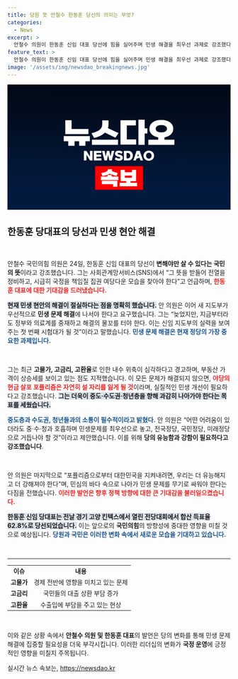 ```yaml
---
title: 당원 뜻 안철수 한동훈 당선의 의미는 무엇?
categories:
  - News
excerpt: >
  안철수 의원이 한동훈 신임 대표 당선에 힘을 실어주며 민생 해결을 최우선 과제로 강조했다. 고물가, 고금리 문제에 대응하고, 중도·청년층과의 소통을 통해 국민의 신뢰를 얻겠다는 강력한 의지를 밝혔다.
feature_text: >
  안철수 의원이 한동훈 신임 대표 당선에 힘을 실어주며 민생 해결을 최우선 과제로 강조했다. 고물가, 고금리 문제에 대응하고, 중도·청년층과의 소통을 통해 국민의 신뢰를 얻겠다는 강력한 의지를 밝혔다.
image: '/assets/img/newsdao_breakingnews.jpg'
---
```


<p><img src="/assets/img/newsdao_breakingnews.jpg" alt="pcversion 속보" /></p>

<h2 data-ke-size="size26">한동훈 당대표의 당선과 민생 현안 해결</h2>

<p data-ke-size="size16">&nbsp;</p>

<p>안철수 국민의힘 의원은 24일, 한동훈 신임 대표의 당선이 <strong>변해야만 살 수 있다는 국민의 뜻</strong>이라고 강조했습니다. 그는 사회관계망서비스(SNS)에서 “그 뜻을 받들어 전열을 정비하고, 시급히 국정을 책임질 집권 여당다운 모습을 찾아야 한다”고 언급하며, <b><span style="color: #ee2323;">한동훈 대표에 대한 기대감을 드러냈습니다.</span></b> </p>

<p><b><span style="background-color: #21538527;">현재 민생 현안의 해결이 절실하다는 점을 명확히 했습니다.</span></b> 안 의원은 이어 새 지도부가 우선적으로 <strong>민생 문제 해결</strong>에 나서야 한다고 요구했습니다. 그는 “늦었지만, 지금부터라도 정부와 의료계를 중재하고 해결의 물꼬를 터야 한다. 이는 신임 지도부의 실력을 보여주는 첫 번째 시험대가 될 것”이라고 말했습니다. <b><span style="color: #1a5490;">민생 문제 해결은 현재 정당의 가장 중요한 과제입니다.</span></b></p>

<p data-ke-size="size16">&nbsp;</p>

<p>그는 최근 <strong>고물가, 고금리, 고환율</strong>로 인한 내수 위축이 심각하다고 경고하며, 부동산 가격이 상승세를 보이고 있는 점도 지적했습니다. 이 모든 문제가 해결되지 않으면, <b><span style="color: #ee2323;">야당의 현금 살포 포퓰리즘은 자연히 설 자리를 잃게 될 것</span></b>이라며, 실질적인 민생 개선이 필요하다고 강조했습니다. <b><span style="background-color: #21538527;">그는 더욱이 중도·수도권·청년층을 향해 과감히 나아가야 한다는 목표를 세웠습니다.</span></b></p>

<p><b><span style="color: #1a5490;">중도층과 수도권, 청년들과의 소통이 필수적이라고 밝혔다.</span></b> 안 의원은 “어떤 어려움이 있더라도 중·수·청과 호흡하며 민생문제를 최우선으로 놓고, 전국정당, 국민정당, 미래정당으로 거듭나야 할 것”이라고 제안했습니다. 이를 위해 <strong>당의 유능함과 강함이 필요하다고 강조했습니다</strong>.</p>

<p data-ke-size="size16">&nbsp;</p>

<p>안 의원은 마지막으로 “포퓰리즘으로부터 대한민국을 지켜내려면, 우리는 더 유능해지고 더 강해져야 한다”며, 민심의 바다 속으로 나아가 민생 문제를 무기로 싸워야 한다는 다짐을 전했습니다. <b><span style="color: #ee2323;">이러한 발언은 향후 정책 방향에 대한 큰 기대감을 불러일으켰습니다.</span></b></p>

<p><b><span style="background-color: #21538527;">한동훈 신임 당대표는 전날 경기 고양 킨텍스에서 열린 전당대회에서 합산 득표율 62.8%로 당선되었습니다.</span></b> 이는 앞으로의 <strong>국민의힘</strong>의 방향성에 중대한 영향을 미칠 것으로 예상됩니다. <b><span style="color: #1a5490;">당원과 국민은 이러한 변화 속에서 새로운 모습을 기대하고 있습니다.</span></b></p>

<p data-ke-size="size16">&nbsp;</p>

<hr />

<table style="width: 100%; border-collapse: collapse;">
<tr>
<td style="text-align: center; height: 17px;"><b>이슈</b></td>
<td style="text-align: center; height: 17px;"><b>내용</b></td>
</tr>
<tr>
<td style="text-align: center; height: 17px;"><b>고물가</b></td>
<td style="text-align: center; height: 17px;">경제 전반에 영향을 미치고 있는 문제</td>
</tr>
<tr>
<td style="text-align: center; height: 17px;"><b>고금리</b></td>
<td style="text-align: center; height: 17px;">국민들의 대출 상환 부담 증가</td>
</tr>
<tr>
<td style="text-align: center; height: 17px;"><b>고환율</b></td>
<td style="text-align: center; height: 17px;">수출입에 부담을 주고 있는 현상</td>
</tr>
</table>

<p data-ke-size="size16">&nbsp;</p>

<p>이와 같은 상황 속에서 <strong>안철수 의원 및 한동훈 대표</strong>의 발언은 당의 변화를 통해 민생 문제 해결에 집중할 필요성을 더욱 부각시킵니다. 이러한 리더십의 변화가 <strong>국정 운영</strong>에 긍정적인 영향을 미칠지 주목됩니다.</p>
실시간 뉴스 속보는, <a href="https://newsdao.kr" rel="dofollow">https://newsdao.kr</a>


